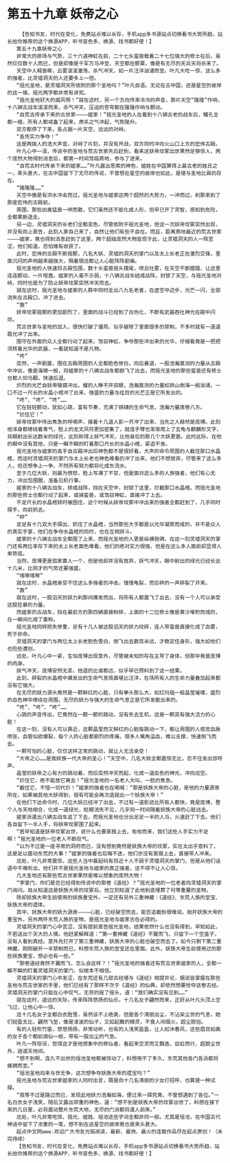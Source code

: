 # 第五十九章 妖帝之心
        【告知书友，时代在变化，免费站点难以长存，手机app多书源站点切换看书大势所趋，站长给你推荐的这个换源APP，听书音色多、换源、找书都好使！】
       第五十九章妖帝之心
       非常大的排场与气势，三十六道神虹在前，二十七头蛮兽载着二十七位强大的修士在后，虽然仅仅数十人而已，但是却像是千军万马冲至，天空都在颤栗，像是有无尽的天兵天将杀来了。
       天空中人喊兽嘶，云雾滚滚激荡，杀气冲天，如一片汪洋汹涌而至。叶凡大吃一惊，这么多的强者，比灵墟洞天的人还要多上一倍。
       “摇光圣地，是灵墟洞天所依附的那个圣地吗？”叶凡自语。无论在古中国，还是星空的彼岸的这一端，摇光两字都非常有讲究。
       “摇光圣地好大的威风啊！”就在这时，另一个方向传来冷冷的声音，那片天空“隆隆”作响，十八辆古战车滚滚而来，杀气冲天，压迫的苍穹都在隆隆作响与颤动。
       “自荒古传承下来的古世家————姬家！”摇光圣地的人在看到十八辆古老的战车后，瞳孔全都一缩，所有人都戒备了起来，肃杀之气冲起，气势陡升。
       双方都停了下来，各占据一片天空，远远的对峙。
       “各凭实力争夺！”
       这是两拨人的浩大声音，对峙了片刻，并没有开战，双方同时冲向火山口上方的宏伟古殿。
       叶凡心中一凛，传说中的圣地与荒古世家先后赶到，看来这妖帝坟冢出世果然足够惊人，两个庞然大物得到消息后，都第一时间驾临燕地，参与了进来。
       “自荒古时代传承下来的姬家……”叶凡露出思索的神色，姬姓在中国算得上最古老的姓氏之一，来头甚大，在古中国留下了无尽的传说，不曾想在星空的彼岸也如此，是堪与圣地比肩的存在。
       “隆隆隆……”
       天空中像是有洪水冲击而过，摇光圣地与姬家这两个超然的大势力，一冲而过，刹那来到了那座宏伟的古殿前。
       周围，那些凶禽猛兽一哄而散，它们虽然还不能化成人形，但早已开了灵智，感知到危险，全都果断退走。
       另一边，灵墟洞天的长老们全都变色，尽管依附于摇光圣地，但这一次妖帝坟冢突然出现，并没有向上禀告，此刻人家自己来了，自然让他们有些不自在。而且，距离燕地最近的荒古世家————姬家，竟也得到消息赶到了这里，两个超级庞然大物皆现于此，让灵墟洞天的人一阵苦涩，他们知道，恐怕难有收获了。
       此时，宏伟的古殿不断摇颤，几名大妖、灵墟的洞天的掌门以及太上长老正在激烈交锋，里面沉闷的声响越来越强大，隔着很远都让人心脏阵阵剧痛。
       摇光圣地的人快速将古殿包围，数十头蛮兽摇头摆尾，喷云吐雾，在天空不断蹬踏，让这里连连颤动，一片喧嚣。姬家的人毫不示弱，十八辆古战车结成战阵，封锁了天空，与摇光圣地对峙，同时也是为了防止妖帝坟冢突然冲天而去。
       就在这时，摇光圣地与姬家的人群中同时走出八九名老者，在虚空中迈步，光芒一闪，全部消失在古殿口，冲了进去。
       “轰”
       妖帝坟冢摇颤的更加剧烈了，里面的战斗已经到了白热化，不断有武器吞吐神光在殿中闪烁。
       荒古世家与圣地的加入，很快打破了僵局，似乎破除了里面很多的禁制，不多时就有一道道霞光冲了出来。
       围守在外面的众人全都行动了起来，驾驭神虹，争夺那些冲出来的光华，仔细看竟是一把把流转着光华的武器，一看就知道不是凡物。
       “咚”
       突然，一声剧震，围在古殿周围的人全都脸色惨白，向后暴退，一股浩瀚莫测的力量从古殿中冲出，像是海啸一般，将姬家的十八辆古战车都掀飞了出去，而摇光圣地的那些蛮兽还有修士也都人仰马翻，快速后退。
       炽烈的光芒自妖帝陵寝冲出，耀的人睁不开双眼，浩瀚莫测的力量如排山倒海一般汹涌，一口不过一尺长的水晶小棺冲了出来，强盛的力量与炫目的光芒正是它所发出的。
       “咚”、“咚”、“咚”……
       它在轻轻颤动，犹如心跳，富有节奏，充满了磅礴的生命气息，浩瀚力量席卷八方。
       “拦住它！”
       妖帝坟冢中传出焦急的呼喝声，接着十几道人影一齐冲了出来，当先之人赫然是庞博。此刻他浑身都缭绕着青气，脸上的龙文凤符更加密集了，就连手臂也渐渐爬上了玄龟与麒麟形文字，双眼射出长达数米的绿光，此刻称得上妖气冲天，比他身后的那几个大妖更甚。此时此际，在他的眼中没有其他，只是一瞬不瞬的盯着那口尺长的水晶小棺，紧追不舍。
       摇光圣地与姬家的高手自古殿冲出后神色都不是很好看，大声的命令周围的人截住那口水晶棺，而这时灵墟洞天的掌门与太上长老也神色难看的冲了出来，他们不想放弃，尽管来了这么多人，但还想争上一争，不然所有努力都将化成东流水。
       至于几位大妖，则最为愤怒，脸上写满了不甘，但是面对这么多的人族强者，他们有心无力，冲出包围圈，准备见机行事。
       姬家的十八辆古战车，排成战阵，挡在天空中，封锁了这里，拦截那口水晶棺。而摇光圣地的那些修士也都行动了起来，或骑蛮兽，或驾驭神虹，直接冲了上去。
       不足尺长的水晶棺顿时被困住，这个时候从妖帝坟冢中冲出来的强者全都赶到了，几乎同时探手，向前抓去。
       “砰”
       足足有十几双大手探出，抓住了水晶棺，当然那些大手都是以光华凝聚而成的，并不是众人的真实手掌，他们在争夺水晶棺的同时，也在互相拼斗。
       姬家的十八辆古战车全都围了上来，而摇光圣地的人更是纵横驰骋，在这一刻灵墟洞天的掌门还有两位幸存下来的太上长老面色难看，他们的绝对实力很强，但是在这么多人面前却显得人单势孤。
       当然，庞博更是孤家寡人一个，但是他却并没有放弃，妖气冲天，眼中射出的绿光已经长达十几米，比刚才的气势还要强盛。
       “喀嚓喀嚓”
       就在这时，水晶棺承受不住这么多强者的冲击，慢慢龟裂，而后砰的一声碎裂了开来。
       “轰”
       就在这时，一股滔天的妖力刹那间爆发而出，将所有人都震飞了出去，没有一个人可以承受这股狂暴的力量。
       而姬家的古战车，挡在最前方的那四辆直接粉碎，上面的十二位修士像是黄沙堆积而成的，在一瞬间化成了齑粉。
       摇光圣地同样损失惨重，足有十几人被这股滔天的妖力绞碎，连人带蛮兽直接化成了血雾，死于非命。
       灵墟洞天的掌门与两位太上长老脸色雪白，倒飞出去数百米远，才稳定住身形，强大如他们也险些遭创。
       远处，叶凡心中一紧，生怕庞博出现意外，尽管被未知的存在主导了身体，但那毕竟是庞博的肉身。
       妖气冲天，庞博安然无恙，他退的比谁都远，似乎早已预料到了这一结果。
       此刻，碎裂的水晶棺中爆发出的生命气息简直堪比汪洋，在场所有人的生命力量叠加起来都没有它强大。
       在无尽的妖力源头竟然是一颗鲜红的心脏，只有拳头那么大，如红玛瑙一般晶莹璀璨，盛烈的血色神华缭绕在周围，无尽的妖力与强大的生命气息正是它所发散出来的。
       “咚”、“咚”、“咚”……
       心跳的声音传出，它竟然在一颤一颤的跳动，没有失去生机，这是一颗具有强大活力的心脏！
       在这一刻，没有人可以靠近，这颗晶莹而又鲜红的心脏每跳动一下，都让周围的人感觉血脉喷张，血管似欲爆裂，每个人的心脏都剧烈的疼痛，很多人嘴角溢血，难以支撑，快速倒飞而去。
       一颗可怕的心脏，仅仅这样正常的跳动，就让人无法承受！
       “大帝之心……是我妖族一代大帝的圣心！”天空中，几名大妖全都震惊无比，忍不住发出惊呼声。
       晶莹的妖帝之心有力的跳动着，而后突然冲天而起，化成一道血色的神光，冲向远空。
       “拦住它，绝不能放它离去！”摇光圣地的一名老人大叫，一脸的焦急。
       “截住它，不惜一切代价！”姬家的强者也在喝喊：“那是妖族大帝的心脏，是他的力量源泉所在，如果被其他大妖得到，很有可能会再次造就出一个妖族大帝！”
       在他们下达命令时，几位大妖已经冲了出去，不过有一道影迹比所有人都快，竟是庞博，整个人与天地相合，化成一道绿光，眨眼消失不见，几乎同一时间随着妖族大帝的心脏远去。
       姬家派遣出八辆古战车追了下去，而摇光圣地也分出足足一半的人马，火速赶了下去。他们各自留下一半人手，将妖帝坟冢围了起来。
       “若早知道是妖帝坟冢出世，说什么也要禀报上去，匆匆而来，我们这些人手实力不足啊！”摇光圣地的一位老人不断叹气。
       “以为不过是一座寻常的洞府而已，没有想到竟然是妖族大帝的坟冢，实在太出乎意料了，这是足以震动东荒的大事！”姬家的强者也后悔不迭，他们亦没有禀报上去，直接带人冲来。
       远处，叶凡非常震惊，这些人当中最起码有将近十人不弱于灵墟洞天的掌门，但是从他们话语中不难听出，他们并不是摇光圣地与姬家的真正强者，这不得不让人心惊。
       几大圣地还有那些荒古世家果然是难以想象的庞然大物！
       “李掌门，你们是否已经得到传说中的那卷《道经》？”摇光圣地的一位老者向灵墟洞天的掌门询问。自从知道这是妖族大帝的坟冢后，他立刻知道了此地到底埋葬了何等重要的圣物。
       除却妖族大帝生前使用的妖族重宝外，一定还有另外三重神藏：《道经》、东荒人族的至宝、妖族大帝的遗体。
       其中，妖族大帝的妖力源泉————心脏，已经破空而去，能否追截到很难说。抛开妖族大帝的重宝外，另外两件东荒人族的圣物，是摇光圣地与姬家志在必得的。
       灵墟洞天的掌门心中苦涩，没有提前禀告摇光圣地，结果依然什么也没有得到，早知如此，不若送出个天大的人情。他赶紧解释道：“第一重神藏《道经》不翼而飞，只留下一个空盒子，没有人看到真经。意外先打开了第三重神藏，妖族大帝的心脏也破空而去了。如今只剩下第二重神藏，刚刚破开一半禁制而已，料想东荒人族的至宝还在里面。此外，妖族大帝生前使用过的那些妖族重宝，想必也有一些。”
       “那卷道经竟然不翼而飞，怎么会这样？！”摇光圣地的强者还有荒古世家姬家的人，全都一瞬不瞬的盯着灵墟洞天的掌门，似根本不相信。
       灵墟洞天的掌门心中发涩，在东荒还有几部古经堪与《道经》相提并论，据说皆掌握在那些圣地与荒古世家的手里，他们已经有了那样不次于《道经》的仙典，却依然想要抢夺这卷古经。灵墟洞天的掌门只能在心中叹气，无奈的摇了摇头，道：“我们确实没有见到……”
       就在这时，遥远的天际，传来阵阵悠扬的仙乐，十几名女子翩然而来，正好从叶凡头顶上空飞过，让他心中一惊。
       这十几名女子全都白衣胜雪，虽然谈不上绝美，但是各个清丽出尘，不沾染尘世的气息，她们轻盈无比，翩然飞至，像是凌波的仙子，又如起舞的精灵，不食人间烟火，超尘脱俗。
       有的人轻吹竹笛，悠悠扬扬，非常动听，也有的人浅笑盈盈，让人如沐春风，这些眉目如画的女子各个都如谪仙一般，带有一股出尘的气息。
       叶凡一阵惊讶，觉得这才是他想象中的修仙者，看起来空灵而又飘逸，驭虹而行，超脱尘世外，逍遥天地间。
       “想不到啊，连久不出世的瑶池圣地都被惊动了，料想用不了多久，东荒其他各门各派都将蜂拥而至。”
       “瑶池圣地向来与世无争，这次想争夺妖族大帝的遗宝吗？”
       摇光圣地与荒古世家姬家的人同时出言，既是向十几名清丽的少女打招呼，也算是一种试探。
       “我等不过是路过而已，发现此地妖力浩瀚如海，便过来一探究竟，不曾想遇到了各位。”一名白衣女子浅笑，随后又露出郑重的神色，道：“想不到是妖族大帝的坟冢出世了，料想在接下来的几日里，必将震动整片东荒大地，无尽的门派都将遣人前来。”
       远处，叶凡非常吃惊，摇光、姬姓、瑶池这些字词全都非同一般。尤其是瑶池，在中国古代神话中留下了浓重的一笔，想不到在这星空的彼岸竟也是来头甚大。
       起点中文网www.欢迎广大书友光临阅读，最新、最快、最火的连载作品尽在起点原创！（未完待续）
       【告知书友，时代在变化，免费站点难以长存，手机app多书源站点切换看书大势所趋，站长给你推荐的这个换源APP，听书音色多、换源、找书都好使！】